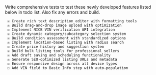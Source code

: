  Write comprehensive tests to test these newly developed features listed below in todo list. Also fix any errors and build.

     ☒ Create rich text description editor with formatting tools
     ☒ Build drag-and-drop image upload with optimization
     ☒ Implement NICB VIN verification API integration
     ☒ Create dynamic category/subcategory selection system
     ☒ Build condition assessment with standardized options
     ☒ Implement location-based listing with radius search
     ☒ Create price history and suggestion system
     ☒ Build bulk listing tools for professional sellers
     ☒ Add draft saving and scheduling functionality
     ☒ Generate SEO-optimized listing URLs and metadata
     ☒ Ensure responsive design across all device types
     ☐ Add VIN field to Basic Info step with auto-population